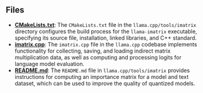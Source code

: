 
## Files
- **[CMakeLists.txt](imatrix/CMakeLists.txt.driver.md)**: The `CMakeLists.txt` file in the `llama.cpp/tools/imatrix` directory configures the build process for the `llama-imatrix` executable, specifying its source file, installation, linked libraries, and C++ standard.
- **[imatrix.cpp](imatrix/imatrix.cpp.driver.md)**: The `imatrix.cpp` file in the `llama.cpp` codebase implements functionality for collecting, saving, and loading indirect matrix multiplication data, as well as computing and processing logits for language model evaluation.
- **[README.md](imatrix/README.md.driver.md)**: The `README.md` file in `llama.cpp/tools/imatrix` provides instructions for computing an importance matrix for a model and text dataset, which can be used to improve the quality of quantized models.
